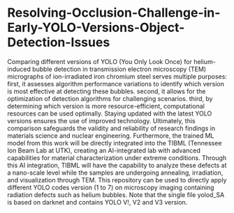 # Resolving-Occlusion-Challenge-in-Early-YOLO-Versions-Object-Detection-Issues

Comparing different versions of YOLO (You Only Look Once) for helium-induced bubble detection in transmission electron microscopy (TEM) micrographs of ion-irradiated iron chromium steel serves multiple purposes:
first, it assesses algorithm performance variations to identify which version is most effective at detecting these bubbles. 
second, it allows for the optimization of detection algorithms for challenging scenarios. 
third, by determining which version is more resource-efficient, computational resources can be used optimally. 
Staying updated with the latest YOLO versions ensures the use of improved technology. Ultimately, this comparison safeguards the validity and reliability of research findings in materials science and nuclear engineering.
Furthermore, the trained ML model from this work will be directly integrated into the TIBML (Tennessee Ion Beam Lab at UTK), creating an AI-integrated lab with advanced capabilities for material characterization under extreme conditions. Through this AI integration, TIBML will have the capability to analyze these defects at a nano-scale level while the samples are undergoing annealing, irradiation, and visualization through TEM.
This repository can be used to directly apply different YOLO codes version (1 to 7) on microscopy imaging containing radiation defects such as helium bubbles. 
Note that the single file yolod_SA is based on darknet and contains YOLO V!, V2 and V3 version.
